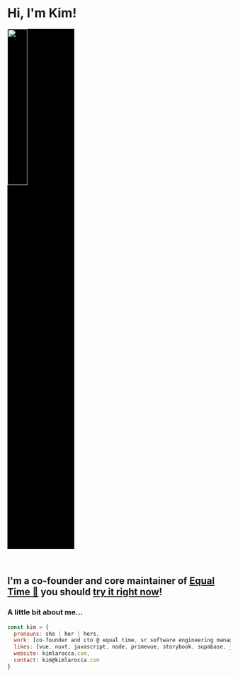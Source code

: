 # Hi, I'm Kim!

<img src="https://media.giphy.com/media/da0NgyClHpA4jqUoav/giphy.gif" width="30%" height="30%" style="background:black; margin-bottom:30px;">

## I'm a co-founder and core maintainer of [Equal Time 🌈](https://equaltime.io) you should [try it right now](https://app.equaltime.io/onboarding)!

### A little bit about me...

```javascript
const kim = {
  pronouns: she | her | hers,
  work: [co-founder and cto @ equal time, sr software engineering manager @ ny public radio],
  likes: [vue, nuxt, javascript, node, primevue, storybook, supabase, jam stack],
  website: kimlarocca.com,
  contact: kim@kimlarocca.com
}
```
